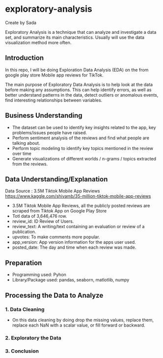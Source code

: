 # exploratory-analysis
Create by Sada

Exploratory Analysis is a technique that can analyze and investigate a data set, and summarize its main characteristics. Usually will use the data visualization method more often.

## Introduction
In this repo, I will be doing Exploration Data Analysis (EDA) on the from google play store Mobile app reviews for TikTok.

The main purpose of Exploratory Data Analysis is to help look at the data before making any assumptions. This can help identify errors, as well as better understand patterns in the data, detect outliers or anomalous events, find interesting relationships between variables.

## Business Understanding
* The dataset can be used to identify key insights related to the app, key problems/issues people have raised.
* Perform sentiment analysis of the reviews and find what people are talking about.
* Perform topic modeling to identify key topics mentioned in the review over time
* Generate visualizations of different worlds / n-grams / topics extracted from the reviews.

## Data Understanding/Explanation
Data Source : 3.5M Tiktok Mobile App Reviews 
https://www.kaggle.com/shivamb/35-million-tiktok-mobile-app-reviews

* 3.5M Tiktok Mobile App Reviews, all the publicly posted reviews are scraped from Tiktok App on Google Play Store
* Totl data of 3,646,476 row.
* review_id: ID Review of Users.
* review_text: A writing/text containing an evaluation or review of a publication.
* upvotes: To make comments more popular.
* app_version: App version information for the apps user used.
* posted_date: The day and time when each review was made.

## Preparation
* Programming used: Pyhon
* Library/Package used: pandas, seaborn, matlotlib, numpy

## Processing the Data to Analyze
### 1. Data Cleaning
* On this data cleaning by doing drop the missing values, replace them, replace each NaN with a scalar value, or fill forward or backward.

### 2. Exploratory the Data


### 3. Conclusion
